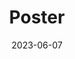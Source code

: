 ---
collection: talks
date: 2023-06-07
title: "Poster"
venue: "ICASSP 2023 - 2023 IEEE International Conference on Acoustics, Speech, and Signal Processing"
location: "Rhodes Island, Greece"
paperurl: 'http://sarapv.github.io/files/paper/perez2023adaptive.pdf'
# slidesurl: 'http://sarapv.github.io/files/slides/mcm2025.pdf'
videourl: 'https://www.youtube.com/watch?v=urZdCFFssXI'
# abstract: 
---